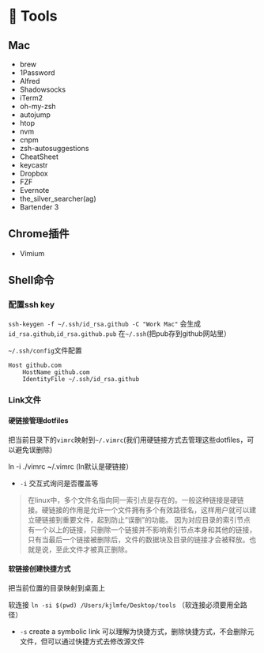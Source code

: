 # 🔧 Tools

## Mac

- brew
- 1Password
- Alfred
- Shadowsocks
- iTerm2
- oh-my-zsh
- autojump
- htop
- nvm
- cnpm
- zsh-autosuggestions
- CheatSheet
- keycastr
- Dropbox
- FZF
- Evernote
- the_silver_searcher(ag)
- Bartender 3

## Chrome插件

- Vimium


## Shell命令

### 配置ssh key

`ssh-keygen -f ~/.ssh/id_rsa.github -C "Work Mac"` 会生成`id_rsa.github`,`id_rsa.github.pub` 在`~/.ssh`(把pub存到github网站里）

`~/.ssh/config`文件配置

```
Host github.com
    HostName github.com
    IdentityFile ~/.ssh/id_rsa.github
```

### Link文件

#### 硬链接管理dotfiles

把当前目录下的`vimrc`映射到`~/.vimrc`(我们用硬链接方式去管理这些dotfiles，可以避免误删除)

ln -i ./vimrc ~/.vimrc (ln默认是硬链接）

- `-i` 交互式询问是否覆盖等

> 在linux中，多个文件名指向同一索引点是存在的。一般这种链接是硬链接。硬链接的作用是允许一个文件拥有多个有效路径名，这样用户就可以建立硬链接到重要文件，起到防止“误删”的功能。
> 因为对应目录的索引节点有一个以上的链接，只删除一个链接并不影响索引节点本身和其他的链接，只有当最后一个链接被删除后，文件的数据块及目录的链接才会被释放。也就是说，至此文件才被真正删除。

#### 软链接创建快捷方式

把当前位置的目录映射到桌面上

软连接 `ln -si $(pwd) /Users/kjlmfe/Desktop/tools` （软连接必须要用全路径）

- `-s` create a symbolic link 可以理解为快捷方式，删除快捷方式，不会删除元文件，但可以通过快捷方式去修改源文件
